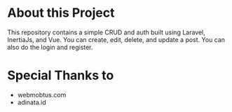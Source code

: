 # About this Project
This repository contains a simple CRUD and auth built using Laravel, InertiaJs, and Vue. You can create, edit, delete, and update a post. You can also do the login and register. 

# Special Thanks to 
* webmobtus.com
* adinata.id
